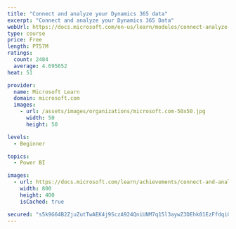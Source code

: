 ```yaml
---
title: "Connect and analyze your Dynamics 365 data​"
excerpt: "Connect and analyze your Dynamics 365 Data​"
webUrl: https://docs.microsoft.com/en-us/learn/modules/connect-analyze-dynamics-365-data/
type: course
price: Free
length: PT57M
ratings:
  count: 2484
  average: 4.695652
heat: 51

provider:
  name: Microsoft Learn
  domain: microsoft.com
  images:
    - url: /assets/images/organizations/microsoft.com-50x50.jpg
      width: 50
      height: 50

levels:
  - Beginner

topics:
  - Power BI

images:
  - url: https://docs.microsoft.com/learn/achievements/connect-and-analyze-your-microsoft-dynamics-365-data-social.png
    width: 800
    height: 400
    isCached: true

secured: "s5k9G64B2ZjuZutTwAEK4j9SczA924QniUNM7q15l3aywZ3DEhk01EzFfdqiGEQhRloKJg6FEVOIzvR7zyl1MFxheLVJ21tMvzbo/bFHhZLfhBBUWmxzQqJg47TEhRLA7j1+U0sa4zLuMVlsyY6+t08SsXOXL7QlJARF75tNoQBpowB6qKjSwPIFjdEDBtvy6dKlkSUGlzYFsY6ojNQpb3rLbNcS3xIWKLTAMjI2yXJlkH0T/huO76FdRQedtuLUX5C+VPIpzrhvYWRW1NZ1tersv7oiWisGqZbFMGQMw1EDhrRYOIz1vqMotqfUHmmf6aNk94296lxbyNIwetPFPaQF+TxuVbxAp7q7iLxDcGFIL30xeln2+TvlhkK0mGjGDdTkqANP5AfR+wFBb65YwVG37I5KhFZqt8Cb9RchAvA=;EWsM+gqxkF3YSrCO5ZmjJQ=="
---
```


